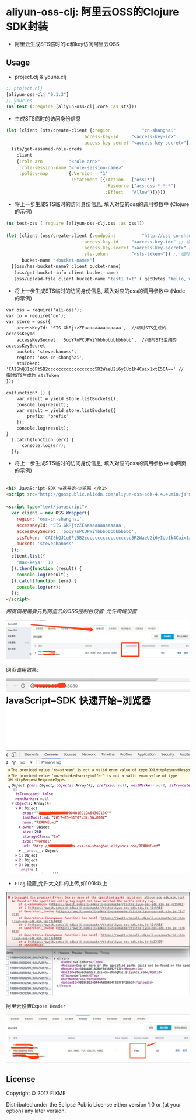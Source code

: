 # aliyun-oss-clj: 阿里云OSS的Clojure SDK封装

* 阿里云生成STS临时的id和key访问阿里云OSS

## Usage

* project.clj & youns.clj
```clojure
;; project.clj
[aliyun-oss-clj "0.1.3"]
;; your ns
(ns test (:require [aliyun-oss-clj.core :as sts]))
```
* 生成STS临时的访问身份信息 
```clojure
(let [client (sts/create-client {:region            "cn-shanghai"
                             :access-key-id     "<access-key-id>"
                             :access-key-secret "<access-key-secret>"})]
  (sts/get-assumed-role-creds
    client
    {:role-arn          "<role-arn>"
     :role-session-name "<role-session-name>"
     :policy-map        {:Version   "1"
                         :Statement [{:Action   ["oss:*"]
                                      :Resource ["acs:oss:*:*:*"]
                                      :Effect   "Allow"}]}}))
```
* 将上一步生成STS临时的访问身份信息, 填入对应的oss的调用参数中 (Clojure的示例)

```clojure
(ns test-oss (:require [aliyun-oss-clj.oss :as oss]))

(let [client (oss/create-client {:endpoint          "http://oss-cn-shanghai.aliyuncs.com"
                             :access-key-id     "<access-key-id>" ;; 临时的sts生成的id
                             :access-key-secret "<access-key-secret>" ;; 临时的sts生成的key
                             :sts-token         "<sts-token>"}) ;; 临时的sts生成的token
      bucket-name "<bucket-name>"]
  [(oss/has-bucket-name? client bucket-name)
   (oss/get-bucket-info client bucket-name)
   (oss/upload-file client bucket-name "test1.txt" (.getBytes "hello, world"))])
```

* 将上一步生成STS临时的访问身份信息, 填入对应的oss的调用参数中 (Node的示例)

```node
var oss = require('ali-oss');
var co = require('co');
var store = oss({
    accessKeyId: 'STS.GkRjtzZEaaaaaaaaaaaaaa',  //临时STS生成的accessKeyId
    accessKeySecret: '5oqY7nPCUFWiYbbbbbbbbbbbbb',  //临时STS生成的accessKeySecret 
    bucket: 'stevechanoss',
    region: 'oss-cn-shanghai',
    stsToken: 'CAIShQJ1q6Ft5B2cccccccccccccccccc5R2WaeU2i6yIUo1h4Cuix1xtE5GA==' // 临时STS生成的 stsToken
});

co(function* () {
    var result = yield store.listBuckets();
    console.log(result);
    var result = yield store.listBuckets({
        prefix: 'prefix'
    });
    console.log(result);
}
  ).catch(function (err) {
      console.log(err);
  });

```
* 将上一步生成STS临时的访问身份信息, 填入对应的oss的调用参数中 (js网页的示例)

```html

<h1> JavaScript-SDK 快速开始-浏览器 </h1>
<script src="http://gosspublic.alicdn.com/aliyun-oss-sdk-4.4.4.min.js"></script>

<script type="text/javascript">
  var client = new OSS.Wrapper({
    region: 'oss-cn-shanghai',
    accessKeyId: 'STS.GkRjtzZEaaaaaaaaaaaaaa',
    accessKeySecret: '5oqY7nPCUFWiYbbbbbbbbbbbbb',
    stsToken: 'CAIShQJ1q6Ft5B2cccccccccccccccccc5R2WaeU2i6yIUo1h4Cuix1xtE5GA==',
    bucket: 'stevechanoss'
  });
  client.list({
    'max-keys': 10
  }).then(function (result) {
    console.log(result);
  }).catch(function (err) {
    console.log(err);
  });
</script>

```

*网页调用需要先到阿里云的OSS控制台设置: 允许跨域设置*

![](./js跨域设置.jpeg)

网页调用效果:

![](./js调用效果.jpeg)

* `ETag` 设置,允许大文件的上传,如100k以上

![](./ETag.jpeg)

阿里云设置`Expose Header`

![](./ali_etag.jpeg)

## License

Copyright © 2017 FIXME

Distributed under the Eclipse Public License either version 1.0 or (at
your option) any later version.
